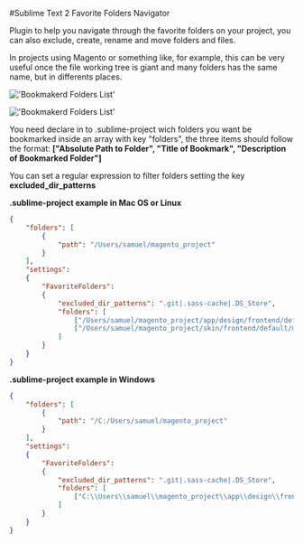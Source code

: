#Sublime Text 2 Favorite Folders Navigator

Plugin to help you navigate through the favorite folders on your project, you can also exclude, create, rename and move folders and files.

In projects using Magento or something like, for example, this can be very useful once the file working tree is giant and many folders has the same name, but in differents places.

!['Bookmakerd Folders List'](https://raw.github.com/samuelsimoes/Sublime-Text-2-Favorite-Folders/master/images_example/list_favorite_folders.png)

!['Bookmakerd Folders List'](https://raw.github.com/samuelsimoes/Sublime-Text-2-Favorite-Folders/master/images_example/list_edit.png)

You need declare in to .sublime-project wich folders you want be bookmarked inside an array with key "folders", the three items should follow the format: **["Absolute Path to Folder", "Title of Bookmark", "Description of Bookmarked Folder"]**

You can set a regular expression to filter folders setting the key **excluded_dir_patterns**

**.sublime-project example in Mac OS or Linux**

```json
{
	"folders": [
		{
			"path": "/Users/samuel/magento_project"
		}
	],
	"settings":
	{
		"FavoriteFolders":
		{
     		"excluded_dir_patterns": ".git|.sass-cache|.DS_Store",
			"folders": [
				["/Users/samuel/magento_project/app/design/frontend/default/my_teme", "My Themes Files", "Files of my theme, lol"],
				["/Users/samuel/magento_project/skin/frontend/default/my_theme", "My Themes Assets", "Assets of my Theme"]
			]
		}
	}
}
```

**.sublime-project example in Windows**

```json
{
	"folders": [
		{
			"path": "/C:/Users/samuel/magento_project"
		}
	],
	"settings":
	{
		"FavoriteFolders":
		{
     		"excluded_dir_patterns": ".git|.sass-cache|.DS_Store",
			"folders": [
				["C:\\Users\\samuel\\magento_project\\app\\design\\frontend\\default\\my_teme", "My Themes Files", "Files of my theme, lol"],
			]
		}
	}
}
